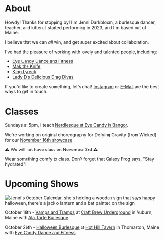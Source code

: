 # About

Howdy! Thanks for stopping by! I'm Jenni Darkbloom, a burlesque dancer, teacher, and kitten. I started performing in 2023, and I'm based out of Maine.

I believe that we can _all_ win, and get super excited about collaboration.

I've had the pleasure of working with lovely and talented people, including:
- [Eye Candy Dance and Fitness](https://www.facebook.com/profile.php?id=100078283869662)
- [Mak the Knife](https://www.youtube.com/@mak_the_knife/featured)
- [King Lyreck](https://www.facebook.com/connora.caron)
- [Lady D's Delicious Drag Divas](https://www.facebook.com/DeliciousDragDivas/)

If you'd like to create something, let's chat! [Instagram](https://www.instagram.com/jennidarkbloom/) or [E-Mail](mailto:jennidarkbloom@gmail.com) are the best ways to get in touch.

# Classes

Sundays at 5pm, I teach [Nerdlesque at Eye Candy in Bangor](https://www.eyecandybangor.com/product/sunday-4pm-nerdlesque/351).

We're working on original choreography for Defying Gravity (from Wicked) for our [November 16th showcase](https://www.eyecandybangor.com/product/nov-16-spanksgiving/507)

⚠️  We will not have class on November 3rd ⚠️ 

Wear something comfy to class. Don't forget that Galaxy Frog says, "Stay hydrated"!

# Upcoming Shows

![Jenni's October Calendar, she's holding a wooden sign that says happy halloween, there's a jack o lantern and a bat painted on the sign](calendar/october-2024.png)

October 18th - [Vamps and Tramps](https://www.eventbrite.com/e/vamps-and-tramps-burlesque-show-tickets-1008590008867) at [Craft Brew Underground](http://craftbrewunderground.net) in Auburn, Maine with [Ala Tarte Burlesque](https://www.instagram.com/a_la_tarte_burlesque/)

October 26th - [Halloween Burlesque](https://www.eyecandybangor.com/product/oct-26-halloween-burlesque/506) at [Hot Hill Tavern](https://hothilltavernme.com) in Thomaston, Maine with [Eye Candy Dance and Fitness](https://www.instagram.com/eye_candy_dance_bangor/)

